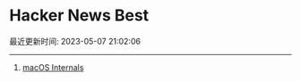 # Hacker News Best

最近更新时间: 2023-05-07 21:02:06

--- 
1. [macOS Internals](https://gist.github.com/kconner/cff08fe3e0bb857ea33b47d965b3e19f) 
